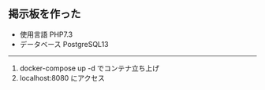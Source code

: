 ## 掲示板を作った
- 使用言語
PHP7.3  
- データベース
PostgreSQL13  
---
1. docker-compose up -d でコンテナ立ち上げ  
2. localhost:8080 にアクセス
